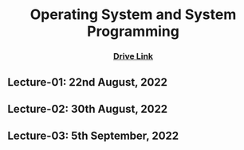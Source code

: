 <h1 align="center">Operating System and System Programming</h1>
<h3 align="center"> <a href="https://drive.google.com/drive/u/0/folders/1ipS8U50KywocfKG1-dZfjWogO1PYDndL" title="Drive Link of OS"><ins>Drive Link</ins></a> </h3>

## Lecture-01: 22nd August, 2022

## Lecture-02: 30th August, 2022

## Lecture-03: 5th September, 2022
